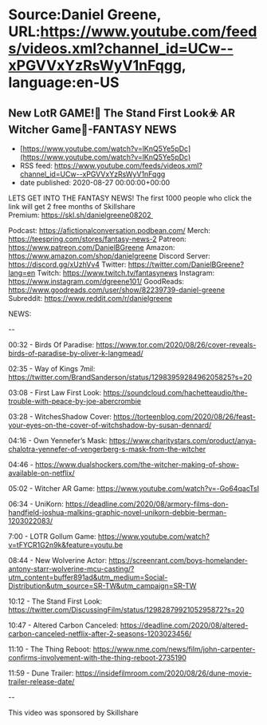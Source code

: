 # Source:Daniel Greene, URL:https://www.youtube.com/feeds/videos.xml?channel_id=UCw--xPGVVxYzRsWyV1nFqgg, language:en-US

## New LotR GAME!💍 The Stand First Look☣️ AR Witcher Game🐺-FANTASY NEWS
 - [https://www.youtube.com/watch?v=lKnQ5Ye5pDc](https://www.youtube.com/watch?v=lKnQ5Ye5pDc)
 - RSS feed: https://www.youtube.com/feeds/videos.xml?channel_id=UCw--xPGVVxYzRsWyV1nFqgg
 - date published: 2020-08-27 00:00:00+00:00

LETS GET INTO THE FANTASY NEWS! 
The first 1000 people who click the link will get 2 free months of Skillshare Premium: https://skl.sh/danielgreene08202 

Podcast: https://afictionalconversation.podbean.com/
Merch: https://teespring.com/stores/fantasy-news-2
Patreon: https://www.patreon.com/DanielBGreene
Amazon: https://www.amazon.com/shop/danielgreene
Discord Server: https://discord.gg/xUzhVv4
Twitter: https://twitter.com/DanielBGreene?lang=en
Twitch: https://www.twitch.tv/fantasynews
Instagram: https://www.instagram.com/dgreene101/
GoodReads: https://www.goodreads.com/user/show/82239739-daniel-greene
Subreddit: https://www.reddit.com/r/danielgreene

NEWS: 

--

00:32 - Birds Of Paradise: https://www.tor.com/2020/08/26/cover-reveals-birds-of-paradise-by-oliver-k-langmead/

02:35 - Way of Kings 7mil: https://twitter.com/BrandSanderson/status/1298395928496205825?s=20

03:08 - First Law First Look: https://soundcloud.com/hachetteaudio/the-trouble-with-peace-by-joe-abercrombie

03:28 - WitchesShadow Cover: https://torteenblog.com/2020/08/26/feast-your-eyes-on-the-cover-of-witchshadow-by-susan-dennard/

04:16 - Own Yennefer’s Mask: https://www.charitystars.com/product/anya-chalotra-yennefer-of-vengerberg-s-mask-from-the-witcher

04:46 - https://www.dualshockers.com/the-witcher-making-of-show-available-on-netflix/

05:02 - Witcher AR Game: https://www.youtube.com/watch?v=-Go64qacTsI

06:34 - UniKorn: https://deadline.com/2020/08/armory-films-don-handfield-joshua-malkins-graphic-novel-unikorn-debbie-berman-1203022083/

7:00 - LOTR Gollum Game: https://www.youtube.com/watch?v=tFYCR1G2n9k&feature=youtu.be

08:44 - New Wolverine Actor: https://screenrant.com/boys-homelander-antony-starr-wolverine-mcu-casting/?utm_content=buffer891ad&utm_medium=Social-Distribution&utm_source=SR-TW&utm_campaign=SR-TW

10:12 - The Stand First Look: https://twitter.com/DiscussingFilm/status/1298287992105295872?s=20

10:47 - Altered Carbon Canceled: https://deadline.com/2020/08/altered-carbon-canceled-netflix-after-2-seasons-1203023456/

11:10 - The Thing Reboot: https://www.nme.com/news/film/john-carpenter-confirms-involvement-with-the-thing-reboot-2735190

11:59 - Dune Trailer: https://insidefilmroom.com/2020/08/26/dune-movie-trailer-release-date/

--


This video was sponsored by Skillshare

